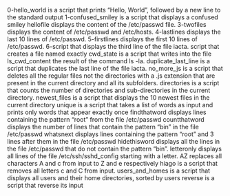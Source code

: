 0-hello_world is a script that prints “Hello, World”, followed by a new line to the standard output
1-confused_smiley is a script that displays a confused smiley
hellofile displays the content of the /etc/passwd file.
3-twofiles displays the content of /etc/passwd and /etc/hosts.
4-lastlines displays the last 10 lines of /etc/passwd.
5-firstlines displays the first 10 lines of /etc/passwd.
6-script that displays the third line of the file iacta.
script that creates a file named exactly
cwd_state is a script that writes into the file ls_cwd_content the result of the command ls -la.
duplicate_last_line is a script that duplicates the last line of the file iacta.
no_more_js is a script that deletes all the regular files not the directories with a .js extension that are present in the current directory and all its subfolders.
directories is a script that counts the number of directories and sub-directories in the current directory.
newest_files is a script that displays the 10 newest files in the current directory
unique is a script that takes a list of words as input and prints only words that appear exactly once
findthatword displays lines containing the pattern “root” from the file /etc/passwd
countthatword displays the number of lines that contain the pattern “bin” in the file /etc/passwd
whatsnext displays lines containing the pattern “root” and 3 lines after them in the file /etc/passwd
hidethisword displays all the lines in the file /etc/passwd that do not contain the pattern “bin”.
letteronly displays all lines of the file /etc/ssh/sshd_config starting with a letter.
AZ replaces all characters A and c from input to Z and e respectively
hiago is a script that removes all letters c and C from input.
users_and_homes is a script that displays all users and their home directories, sorted by users
reverse is a script that reverse its input
